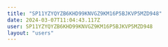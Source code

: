 ```yaml
---
title: "SP11YZYQYZB6KHD99KNVGZ9KM16P5BJKVP5MZD948"
date: 2024-03-07T11:04:43.117Z
user: SP11YZYQYZB6KHD99KNVGZ9KM16P5BJKVP5MZD948
layout: "users"
---
```

    